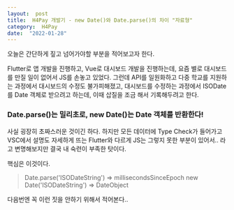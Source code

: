 ```yaml
---
layout:  post
title:  H4Pay 개발기 - new Date()와 Date.parse()의 차이 "자료형"
category:  H4Pay
date:  "2022-01-28"
---
```


오늘은 간단하게 짚고 넘어가야할 부분을 적어보고자 한다.

Flutter로 앱 개발을 진행하고, Vue로 대시보드 개발을 진행하는데, 요즘 별로 대시보드를 만질 일이 없어서 JS를 손놓고 있었다. 그런데 API를 일원화하고 다중 학교를 지원하는 과정에서 대시보드의 수정도 불가피해졌고, 대시보드를 수정하는 과정에서 ISODate를 Date 객체로 받으려고 하는데, 이때 삽질을 조금 해서 기록해두려고 한다.

### Date.parse()는 밀리초로, new Date()는 Date 객체를 반환한다!

사실 굉장히 초짜스러운 것이긴 하다. 하지만 모든 데이터에 Type Check가 들어가고 VSC에서 설명도 자세하게 뜨는 Flutter와 다르게 JS는 그렇지 못한 부분이 있어서.. 라고 변명해보지만 결국 내 숙련이 부족한 탓이다.

핵심은 이것이다.
> Date.parse('ISODateString') => millisecondsSinceEpoch
> new Date('ISODateString') => DateObject

다음번엔 꼭 이런 짓을 안하기 위해서 적어본다..